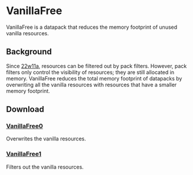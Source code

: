 # VanillaFree

VanillaFree is a datapack that reduces the memory footprint of unused vanilla resources.

## Background

Since [22w11a](https://www.minecraft.net/article/minecraft-snapshot-22w11a), resources can be filtered out by pack
filters. However, pack filters only control the visibility of resources; they are still allocated in memory. VanillaFree
reduces the total memory footprint of datapacks by overwriting all the vanilla resources with resources that have a
smaller memory footprint.

## Download

### [VanillaFree0](https://github.com/intsuc/VanillaFree/releases/latest/download/VanillaFree0.zip)

Overwrites the vanilla resources.

### [VanillaFree1](https://github.com/intsuc/VanillaFree/releases/latest/download/VanillaFree1.zip)

Filters out the vanilla resources.
